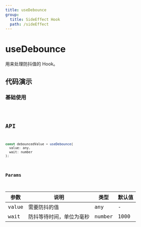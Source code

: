 ```yaml
---
title: useDebounce
group:
  title: SideEffect Hook
  path: /sideEffect
---
```


# useDebounce

用来处理防抖值的 Hook。

## 代码演示

### 基础使用

<code src="./demo/demo1.tsx" />

## API

```javascript
const debouncedValue = useDebounce(
  value: any,
  wait: number
);
```

### Params

| 参数  | 说明                     | 类型   | 默认值 |
|-------|--------------------------|--------|--------|
| value | 需要防抖的值         | any    | -      |
| wait  | 防抖等待时间，单位为毫秒 | number | 1000   |